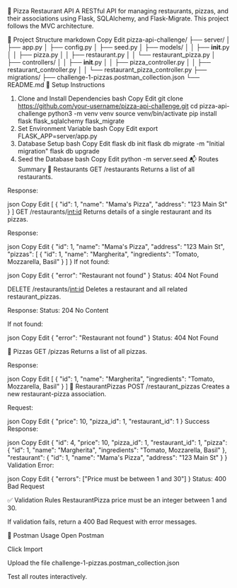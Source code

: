 🍕 Pizza Restaurant API
A RESTful API for managing restaurants, pizzas, and their associations using Flask, SQLAlchemy, and Flask-Migrate. This project follows the MVC architecture.

📁 Project Structure
markdown
Copy
Edit
pizza-api-challenge/
├── server/
│   ├── app.py
│   ├── config.py
│   ├── seed.py
│   ├── models/
│   │   ├── __init__.py
│   │   ├── pizza.py
│   │   ├── restaurant.py
│   │   └── restaurant_pizza.py
│   ├── controllers/
│   │   ├── __init__.py
│   │   ├── pizza_controller.py
│   │   ├── restaurant_controller.py
│   │   └── restaurant_pizza_controller.py
├── migrations/
├── challenge-1-pizzas.postman_collection.json
└── README.md
🚀 Setup Instructions
1. Clone and Install Dependencies
bash
Copy
Edit
git clone https://github.com/your-username/pizza-api-challenge.git
cd pizza-api-challenge
python3 -m venv venv
source venv/bin/activate
pip install flask flask_sqlalchemy flask_migrate
2. Set Environment Variable
bash
Copy
Edit
export FLASK_APP=server/app.py
3. Database Setup
bash
Copy
Edit
flask db init
flask db migrate -m "Initial migration"
flask db upgrade
4. Seed the Database
bash
Copy
Edit
python -m server.seed
📬 Routes Summary
🏪 Restaurants
GET /restaurants
Returns a list of all restaurants.

Response:

json
Copy
Edit
[
  {
    "id": 1,
    "name": "Mama's Pizza",
    "address": "123 Main St"
  }
]
GET /restaurants/<int:id>
Returns details of a single restaurant and its pizzas.

Response:

json
Copy
Edit
{
  "id": 1,
  "name": "Mama's Pizza",
  "address": "123 Main St",
  "pizzas": [
    {
      "id": 1,
      "name": "Margherita",
      "ingredients": "Tomato, Mozzarella, Basil"
    }
  ]
}
If not found:

json
Copy
Edit
{
  "error": "Restaurant not found"
}
Status: 404 Not Found

DELETE /restaurants/<int:id>
Deletes a restaurant and all related restaurant_pizzas.

Response:
Status: 204 No Content

If not found:

json
Copy
Edit
{
  "error": "Restaurant not found"
}
Status: 404 Not Found

🍕 Pizzas
GET /pizzas
Returns a list of all pizzas.

Response:

json
Copy
Edit
[
  {
    "id": 1,
    "name": "Margherita",
    "ingredients": "Tomato, Mozzarella, Basil"
  }
]
🔗 RestaurantPizzas
POST /restaurant_pizzas
Creates a new restaurant-pizza association.

Request:

json
Copy
Edit
{
  "price": 10,
  "pizza_id": 1,
  "restaurant_id": 1
}
Success Response:

json
Copy
Edit
{
  "id": 4,
  "price": 10,
  "pizza_id": 1,
  "restaurant_id": 1,
  "pizza": {
    "id": 1,
    "name": "Margherita",
    "ingredients": "Tomato, Mozzarella, Basil"
  },
  "restaurant": {
    "id": 1,
    "name": "Mama's Pizza",
    "address": "123 Main St"
  }
}
Validation Error:

json
Copy
Edit
{
  "errors": ["Price must be between 1 and 30"]
}
Status: 400 Bad Request

✅ Validation Rules
RestaurantPizza price must be an integer between 1 and 30.

If validation fails, return a 400 Bad Request with error messages.

🧪 Postman Usage
Open Postman

Click Import

Upload the file challenge-1-pizzas.postman_collection.json

Test all routes interactively.



